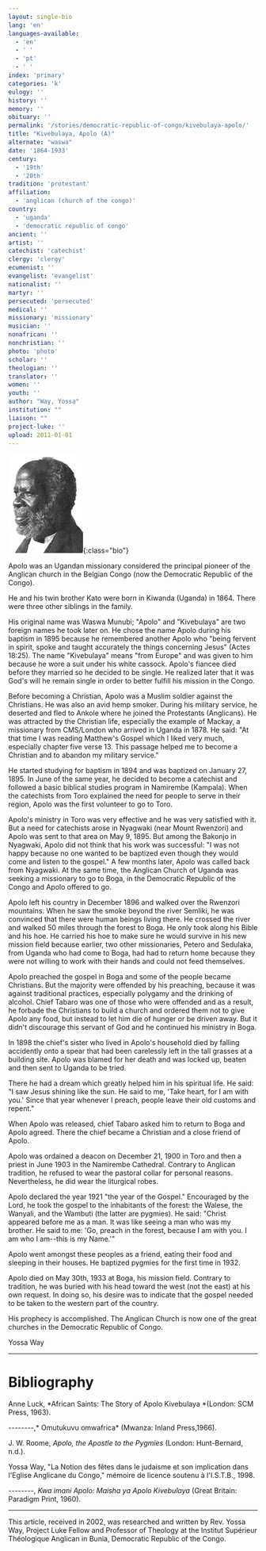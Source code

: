 ```yaml
---
layout: single-bio
lang: 'en'
languages-available:
  - 'en'
  - ' '
  - 'pt'
  - ' '
index: 'primary'
categories: 'k'
eulogy: ''
history: ''
memory: ''
obituary: ''
permalink: '/stories/democratic-republic-of-congo/kivebulaya-apolo/'
title: "Kivebulaya, Apolo (A)"
alternate: "waswa"
date: '1864-1933'
century:
  - '19th'
  - '20th'
tradition: 'protestant'
affiliation:
  - 'anglican (church of the congo)'
country:
  - 'uganda'
  - 'democratic republic of congo'
ancient: ''
artist: ''
catechist: 'catechist'
clergy: 'clergy'
ecumenist: ''
evangelist: 'evangelist'
nationalist: ''
martyr: ''
persecuted: 'persecuted'
medical: ''
missionary: 'missionary'
musician: ''
nonafrican: ''
nonchristian: ''
photo: 'photo'
scholar: ''
theologian: ''
translator: ''
women: ''
youth: ''
author: "Way, Yossa"
institution: ""
liaison: ""
project-luke: ''
upload: 2011-01-01
---
```


![Apolo Kivebulaya](/images/bio-pics/demrepcongo/kivebulaya-apolo/Apolo.jpg){:class="bio"}

Apolo was an Ugandan missionary considered the principal pioneer of the Anglican church  in the Belgian Congo (now  the Democratic Republic of the Congo).

He and his twin brother Kato were born in Kiwanda (Uganda) in 1864.  There were three other siblings in the family.

His original name was Waswa Munubi; "Apolo" and "Kivebulaya" are two foreign names he took later on.  He chose the name Apolo during his baptism in 1895 because he remembered  another Apolo who "being fervent in spirit, spoke and taught accurately the things concerning Jesus" (Actes 18:25).  The name "Kivebulaya" means "from Europe"  and was given to him because he wore a suit under his white cassock. Apolo's fiancee died  before they married so he decided to be single.  He realized later that it was God's will he remain single in order to better fulfill his mission in the Congo.

Before becoming a Christian, Apolo was a Muslim soldier against the Christians.  He was also an avid hemp smoker.  During his military service, he deserted and fled to Ankole where he joined the Protestants (Anglicans).  He was attracted by the Christian life, especially the example of Mackay, a missionary  from  CMS/London who arrived in Uganda  in 1878.  He said: "At that time I was reading Matthew's Gospel which I liked very much, especially chapter five verse 13.  This passage helped me to become a Christian and to abandon my military service."

He started studying for baptism in 1894 and was baptized on January 27, 1895.  In June of the same year, he decided to become a catechist and followed a basic biblical studies program in Namirembe (Kampala).  When the catechists from Toro explained the need for people to serve in their region, Apolo was the first volunteer to go to Toro.

Apolo's ministry in Toro was very effective and he was very satisfied with it.  But a need for catechists arose in Nyagwaki (near Mount Rwenzori) and Apolo was sent to that area on May 9, 1895.  But among the Bakonjo in Nyagwaki, Apolo did not think that his work was successful: "I was not happy because no one wanted to be baptized even though they would come and listen to the gospel."  A few months later, Apolo was called back from Nyagwaki.  At the same time, the Anglican Church of Uganda was seeking a missionary to go to Boga, in the Democratic Republic of the Congo and Apolo offered to go.

Apolo left his country in December 1896 and walked over the Rwenzori mountains.  When he saw the smoke beyond the river Semliki, he was convinced that there were human beings living there.  He crossed the river and walked 50 miles through the forest to Boga.  He only took along his Bible and his hoe.  He carried his hoe to make sure he would survive in his new mission field because earlier, two other missionaries, Petero and Sedulaka, from Uganda who had come to Boga, had had to return home because they were not willing to work with their hands and could not feed themselves.

Apolo preached the gospel in Boga and some of the people became Christians.  But the majority were offended by his preaching, because it was against traditional practices, especially polygamy and the drinking of alcohol.  Chief Tabaro was one of those who were offended and as a result, he forbade  the Christians to build a church and ordered them not to give Apolo any food, but instead to let  him die of hunger or be driven away.  But it didn't discourage this servant of God and he continued his ministry in Boga.

In 1898 the chief's sister who lived in Apolo's household died by falling accidently onto a spear that had been carelessly left in the tall grasses at a building site.  Apolo was blamed for her death  and was locked up, beaten and then sent to Uganda to be tried.

There he had a dream which greatly helped him in his spiritual life.  He said: "I saw Jesus shining like the sun.  He said to me, 'Take heart, for I am with you.'  Since that year whenever I preach, people leave their old customs and repent."

When Apolo was released, chief Tabaro asked him to return to Boga and Apolo agreed. There the chief became a Christian and a close friend of Apolo.

Apolo was ordained a deacon on December 21, 1900 in Toro and then a priest in June 1903 in the Namirembe Cathedral.  Contrary to Anglican tradition, he refused to wear the pastoral collar for personal reasons.  Nevertheless, he did wear the liturgical robes.

Apolo declared the year 1921 "the year of the Gospel."  Encouraged by the Lord, he took the gospel to the inhabitants of the forest: the Walese, the Wanyali, and the Wambuti (the latter are pygmies).  He said: "Christ appeared before me as a man.  It was like seeing a man who was my brother.  He said to me: 'Go, preach in the forest, because I am with you.  I am  who I am--this is my Name.'"

Apolo went amongst these peoples as a friend, eating their food and sleeping in their houses.  He baptized  pygmies for the first time in 1932.

Apolo died on May 30th, 1933 at Boga, his mission field.  Contrary to tradition, he was buried with his head toward the west (not the east) at his own request.  In doing so, his desire was to indicate that the gospel needed to be taken to the western part of the country.

His prophecy is accomplished.  The Anglican Church  is now one of the great churches in the Democratic Republic of Congo.

Yossa  Way

---

# Bibliography

Anne Luck, *African Saints: The Story of Apolo Kivebulaya *(London: SCM Press, 1963).

--------,* Omutukuvu omwafrica* (Mwanza: Inland Press,1966).

J. W. Roome,  *Apolo, the Apostle to the Pygmies*  (London: Hunt-Bernard, n.d.).

Yossa  Way, "La Notion des fêtes dans le judaisme et son implication dans l'Eglise  Anglicane du Congo," mémoire de licence soutenu à l'I.S.T.B., 1998.

--------,  *Kwa imani Apolo: Maisha ya Apolo Kivebulaya* (Great Britain: Paradigm Print, 1960).

---

This article, received in 2002, was researched and written by Rev. Yossa Way, Project Luke Fellow and Professor of Theology at the Institut Sup&eacute;rieur Th&eacute;ologique Anglican in Bunia, Democratic Republic of the Congo.

